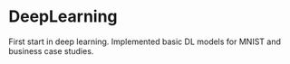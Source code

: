 # DeepLearning

First start in deep learning.
Implemented basic DL models for MNIST and business case studies.
